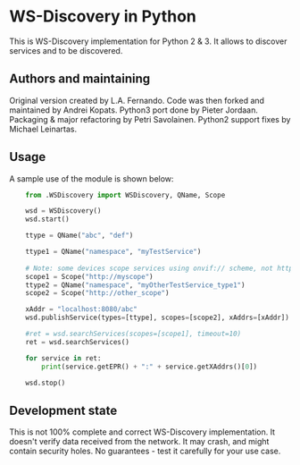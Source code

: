 WS-Discovery in Python
======================
This is WS-Discovery implementation for Python 2 & 3. It allows to discover
services and to be discovered.

Authors and maintaining
-----------------------
Original version created by L.A. Fernando. Code was then forked and maintained
by Andrei Kopats. Python3 port done by Pieter Jordaan. Packaging & major
refactoring by Petri Savolainen. Python2 support fixes by Michael Leinartas.

Usage
-----

A sample use of the module is shown below:

```python
    from .WSDiscovery import WSDiscovery, QName, Scope

    wsd = WSDiscovery()
    wsd.start()

    ttype = QName("abc", "def")

    ttype1 = QName("namespace", "myTestService")
    
    # Note: some devices scope services using onvif:// scheme, not http://
    scope1 = Scope("http://myscope")
    ttype2 = QName("namespace", "myOtherTestService_type1")
    scope2 = Scope("http://other_scope")

    xAddr = "localhost:8080/abc"
    wsd.publishService(types=[ttype], scopes=[scope2], xAddrs=[xAddr])

    #ret = wsd.searchServices(scopes=[scope1], timeout=10)
    ret = wsd.searchServices()

    for service in ret:
        print(service.getEPR() + ":" + service.getXAddrs()[0])

    wsd.stop()
```

Development state
-----------------
This is not 100% complete and correct WS-Discovery implementation. It doesn't
verify data received from the network. It may crash, and might contain security
holes. No guarantees - test it carefully for your use case.


